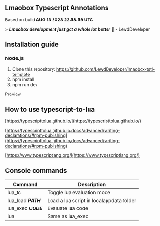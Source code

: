 ## Lmaobox Typescript Annotations

Based on build **AUG 13 2023 22:58:59 UTC**

\> _**Lmaobox development just got a whole lot better**_ 🧠 - LewdDeveloper

## Installation guide

### Node.js

1.  Clone this repository: https://github.com/LewdDeveloper/lmaobox-tstl-template
2.  npm install
3.  npm run dev

Preview

## How to use typescript-to-lua

[https://typescripttolua.github.io/](https://typescripttolua.github.io/)

[https://typescripttolua.github.io/docs/advanced/writing-declarations/#npm-publishing](https://typescripttolua.github.io/docs/advanced/writing-declarations/#npm-publishing)

[https://www.typescriptlang.org/](https://www.typescriptlang.org/)

## Console commands

| Command             | Description                              |
| ------------------- | ---------------------------------------- |
| lua_tc              | Toggle lua evaluation mode               |
| lua_load _**PATH**_ | Load a lua script in localappdata folder |
| lua_exec _**CODE**_ | Evaluate lua code                        |
| lua                 | Same as lua_exec                         |
